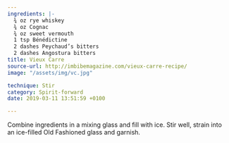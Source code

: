 ```yaml
---
ingredients: |-
  ¾ oz rye whiskey
  ¾ oz Cognac
  ¾ oz sweet vermouth
  1 tsp Bénédictine
  2 dashes Peychaud’s bitters
  2 dashes Angostura bitters
title: Vieux Carre
source-url: http://imbibemagazine.com/vieux-carre-recipe/
image: "/assets/img/vc.jpg"

technique: Stir
category: Spirit-forward
date: 2019-03-11 13:51:59 +0100

---
```

Combine ingredients in a mixing glass and fill with ice. Stir well, strain into an ice-filled Old Fashioned glass and garnish.